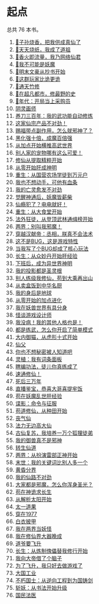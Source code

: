# 起点

<div id = "首"></div>
<script src = "../js/首.js"></script>

总共 76 本书。

<ol>
<li><a href = "https://m.qidian.com/book/1039440746/">🌙子孙烧香，把我供成真仙了</a></li>
<li><a href = "https://m.qidian.com/book/1038409918/">🌙天天烧纸，我成了道祖</a></li>
<li><a href = "https://m.qidian.com/book/1039081858/">🌙香火即流量，我乃网络仙君</a></li>
<li><a href = "https://m.qidian.com/book/1039032255/">🌙我不可能是妖魔</a></li>
<li><a href = "https://m.qidian.com/book/1038079131/">🌙明末文豪从抄书开始</a></li>
<li><a href = "https://m.qidian.com/book/1038362789/">🌙这群玩家比诡更诡</a></li>
<li><a href = "https://m.qidian.com/book/1037115286/">🌙通天竹修</a></li>
<li><a href = "https://m.qidian.com/book/1038330564/">🌙在超凡都市，修最野的史</a></li>
<li><a href = "https://m.qidian.com/book/1038306895/">🌙年代：开局当上采购员</a></li>
<li><a href = "https://m.qidian.com/book/1039609690/">阴灵画师</a></li>
<li><a href = "https://m.qidian.com/book/1039688095/">养刀三百年：我的武功能自动修炼</a></li>
<li><a href = "https://m.qidian.com/book/1039511303/">这家仙宗产品不对劲！</a></li>
<li><a href = "https://m.qidian.com/book/1039546173/">赐福带点副作用，怎么就邪神了？</a></li>
<li><a href = "https://m.qidian.com/book/1039481929/">黑化强十倍，成魔百倍强</a></li>
<li><a href = "https://m.qidian.com/book/1038199546/">从加点开始横推高武世界</a></li>
<li><a href = "https://m.qidian.com/book/1037862103/">别人家的宠物哪有这么可爱！</a></li>
<li><a href = "https://m.qidian.com/book/1039316402/">修仙从提取精粹开始</a></li>
<li><a href = "https://m.qidian.com/book/1039048820/">从零开始肝成神明</a></li>
<li><a href = "https://m.qidian.com/book/1039108982/">重生：从国营农场学徒到万元户</a></li>
<li><a href = "https://m.qidian.com/book/1039062604/">我也不想动手，可他有血条</a></li>
<li><a href = "https://m.qidian.com/book/1038965856/">我的亡灵愈发不对劲</a></li>
<li><a href = "https://m.qidian.com/book/1038937689/">觉醒神通后，妖魔皆薪柴</a></li>
<li><a href = "https://m.qidian.com/book/1038576104/">仙瘾犯了？电电就好！</a></li>
<li><a href = "https://m.qidian.com/book/1038890179/">重生：从大食堂开始</a></li>
<li><a href = "https://m.qidian.com/book/1038696796/">法外狂徒，从登顶武林通缉榜开始</a></li>
<li><a href = "https://m.qidian.com/book/1038787721/">两界：别叫我邪魔！</a></li>
<li><a href = "https://m.qidian.com/book/1038625167/">穿越汉献帝：丞相，朕真不会法术</a></li>
<li><a href = "https://m.qidian.com/book/1038027691/">这不是BUG，这是游戏特性</a></li>
<li><a href = "https://m.qidian.com/book/1038781072/">当我写了个BUG却成了核心玩法</a></li>
<li><a href = "https://m.qidian.com/book/1037664048/">长生：从众妙丹开始肝经验</a></li>
<li><a href = "https://m.qidian.com/book/1038594839/">下班后，成为异世界神明</a></li>
<li><a href = "https://m.qidian.com/book/1038418725/">我的投影都是圣灵根</a></li>
<li><a href = "https://m.qidian.com/book/1037491938/">别人练级我修仙，苟到大乘再出山</a></li>
<li><a href = "https://m.qidian.com/book/1038228103/">从卖盒饭到中华名厨</a></li>
<li><a href = "https://m.qidian.com/book/1036028691/">我的身后是地球</a></li>
<li><a href = "https://m.qidian.com/book/1037795968/">从零开始的加点进化</a></li>
<li><a href = "https://m.qidian.com/book/1037995492/">我在妖兽世界有具分身</a></li>
<li><a href = "https://m.qidian.com/book/1036804203/">怪谈游戏设计师</a></li>
<li><a href = "https://m.qidian.com/book/1037900309/">我没病！我的其他人格也是！</a></li>
<li><a href = "https://m.qidian.com/book/1037799105/">都是练武，怎么你开启了简单模式</a></li>
<li><a href = "https://m.qidian.com/book/1037781860/">大内御猫，从虎形十式开始</a></li>
<li><a href = "https://m.qidian.com/book/1036237650/">仙父</a></li>
<li><a href = "https://m.qidian.com/book/1037563803/">你也不想秘密被人知道吧</a></li>
<li><a href = "https://m.qidian.com/book/1037460803/">灵植：我有词条面板</a></li>
<li><a href = "https://m.qidian.com/book/1037458244/">瞎编功法，徒儿你真练成了</a></li>
<li><a href = "https://m.qidian.com/book/1037333167/">速通修仙！</a></li>
<li><a href = "https://m.qidian.com/book/1037288004/">死后三万年</a></li>
<li><a href = "https://m.qidian.com/book/1037143589/">直播鉴宝，恭喜大哥喜提牢饭</a></li>
<li><a href = "https://m.qidian.com/book/1037091641/">苟在妖魔乱世肝经验</a></li>
<li><a href = "https://m.qidian.com/book/1037011820/">谍影：命令与征服</a></li>
<li><a href = "https://m.qidian.com/book/1036965097/">苟道修仙，从种田开始</a></li>
<li><a href = "https://m.qidian.com/book/1036992061/">丧气仙</a></li>
<li><a href = "https://m.qidian.com/book/1036671375/">法力无边高大仙</a></li>
<li><a href = "https://m.qidian.com/book/1036692241/">古仙复苏，我培养一万个狐狸徒弟</a></li>
<li><a href = "https://m.qidian.com/book/1036460842/">我的御兽真不是邪神</a></li>
<li><a href = "https://m.qidian.com/book/1036711780/">转生仙道</a></li>
<li><a href = "https://m.qidian.com/book/1038318932/">两界：从扮演雷部正神开始</a></li>
<li><a href = "https://m.qidian.com/book/1036660859/">末世：我的关键词比别人多一个</a></li>
<li><a href = "https://m.qidian.com/book/1038087169/">黄昏分界</a></li>
<li><a href = "https://m.qidian.com/book/1037967329/">我的仙路不对劲</a></li>
<li><a href = "https://m.qidian.com/book/1036832975/">大家都是邪魔，怎么你浑身圣光？</a></li>
<li><a href = "https://m.qidian.com/book/1036519035/">苟在神诡求长生</a></li>
<li><a href = "https://m.qidian.com/book/1035313493/">从解析太阳开始</a></li>
<li><a href = "https://m.qidian.com/book/1037019911/">太一道果</a></li>
<li><a href = "https://m.qidian.com/book/1035091239/">穿在1977</a></li>
<li><a href = "https://m.qidian.com/book/1038279206/">白衣披甲</a></li>
<li><a href = "https://m.qidian.com/book/1036481113/">我在两界当妖怪</a></li>
<li><a href = "https://m.qidian.com/book/1037042754/">我在修仙界大器晚成</a></li>
<li><a href = "https://m.qidian.com/book/1037991205/">道爷要飞升</a></li>
<li><a href = "https://m.qidian.com/book/1037916569/">长生：从炼制傀儡替我修行开始</a></li>
<li><a href = "https://m.qidian.com/book/1038438644/">我向大帝借了个脑子</a></li>
<li><a href = "https://m.qidian.com/book/1037304987/">为了飞升，我只好去做游戏了</a></li>
<li><a href = "https://m.qidian.com/book/1038040686/">大国工业</a></li>
<li><a href = "https://m.qidian.com/book/1038484042/">不朽国士：从逆向工程到为国铸剑</a></li>
<li><a href = "https://m.qidian.com/book/1037834942/">斩妖：从书法开始升级</a></li>
<li><a href = "https://m.qidian.com/book/1033893441/">国民法医</a></li></ol>